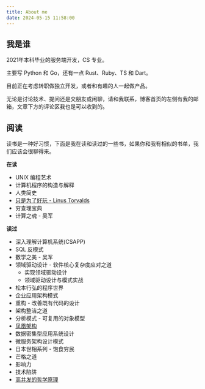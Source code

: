 ```yaml
---
title: About me
date: 2024-05-15 11:58:00
---
```


## 我是谁

2021年本科毕业的服务端开发，CS 专业。

主要写 Python 和 Go，还有一点 Rust、Ruby、TS 和 Dart。

目前正在考虑转职做独立开发，或者和有趣的人一起做产品。

无论是讨论技术、提问还是交朋友或闲聊，请和我联系，博客首页的左侧有我的邮箱，文章下方的评论区我也是可以收到的。

## 阅读

读书是一种好习惯，下面是我在读和读过的一些书，如果你和我有相似的书单，我们应该会很聊得来。

**在读**

* UNIX 编程艺术
* 计算机程序的构造与解释
* 人类简史
* [只是为了好玩 - Linus Torvalds](https://book.douban.com/subject/25930025/)
* 穷查理宝典
* 计算之魂 - 吴军

**读过**

* 深入理解计算机系统(CSAPP)
* SQL 反模式
* 数学之美 - 吴军
* 领域驱动设计 - 软件核心复杂度应对之道
  * 实现领域驱动设计
  * 领域驱动设计与模式实战
* 松本行弘的程序世界
* 企业应用架构模式
* 重构 - 改善既有代码的设计
* 架构整洁之道
* 分析模式 - 可复用的对象模型
* [凤凰架构](http://icyfenix.cn/)
* 数据密集型应用系统设计
* 微服务架构设计模式
* 日本世相系列 - 饱食穷民
* 芒格之道
* 影响力
* 技术陷阱
* [高并发的哲学原理](https://pphc.lvwenhan.com/)

